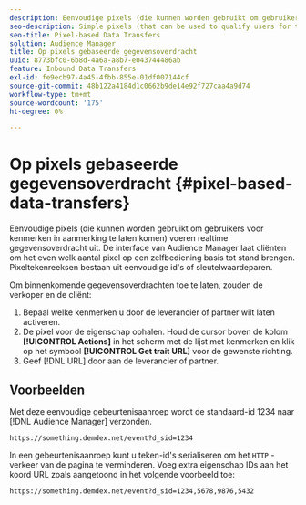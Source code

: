 ```yaml
---
description: Eenvoudige pixels (die kunnen worden gebruikt om gebruikers voor kenmerken in aanmerking te laten komen) voeren realtime gegevensoverdracht uit. De interface van Audience Manager laat cliënten om het even welk aantal pixel op een zelfbediening basis tot stand brengen. Pixeltekenreeksen bestaan uit eenvoudige id's of sleutelwaardeparen.
seo-description: Simple pixels (that can be used to qualify users for traits) perform real-time data transfers. The Audience Manager interface lets clients create any number of pixels on a self-service basis. Pixel strings consist of simple IDs or key-value pairs.
seo-title: Pixel-based Data Transfers
solution: Audience Manager
title: Op pixels gebaseerde gegevensoverdracht
uuid: 8773bfc0-6b8d-4a6a-a8b7-e043744486ab
feature: Inbound Data Transfers
exl-id: fe9ecb97-4a45-4fbb-855e-01df007144cf
source-git-commit: 48b122a4184d1c0662b9de14e92f727caa4a9d74
workflow-type: tm+mt
source-wordcount: '175'
ht-degree: 0%

---
```


# Op pixels gebaseerde gegevensoverdracht {#pixel-based-data-transfers}

Eenvoudige pixels (die kunnen worden gebruikt om gebruikers voor kenmerken in aanmerking te laten komen) voeren realtime gegevensoverdracht uit. De interface van Audience Manager laat cliënten om het even welk aantal pixel op een zelfbediening basis tot stand brengen. Pixeltekenreeksen bestaan uit eenvoudige id&#39;s of sleutelwaardeparen.

<!-- c_rt_inbound_pixel_transfers.xml -->

Om binnenkomende gegevensoverdrachten toe te laten, zouden de verkoper en de cliënt:

1. Bepaal welke kenmerken u door de leverancier of partner wilt laten activeren.
1. De pixel voor de eigenschap ophalen. Houd de cursor boven de kolom **[!UICONTROL Actions]** in het scherm met de lijst met kenmerken en klik op het symbool **[!UICONTROL Get trait URL]** voor de gewenste richting.
1. Geef [!DNL URL] door aan de leverancier of partner.

## Voorbeelden

Met deze eenvoudige gebeurtenisaanroep wordt de standaard-id 1234 naar [!DNL Audience Manager] verzonden.

```
https://something.demdex.net/event?d_sid=1234
```

In een gebeurtenisaanroep kunt u teken-id&#39;s serialiseren om het `HTTP` -verkeer van de pagina te verminderen. Voeg extra eigenschap IDs aan het koord URL zoals aangetoond in het volgende voorbeeld toe:

```
https://something.demdex.net/event?d_sid=1234,5678,9876,5432
```
